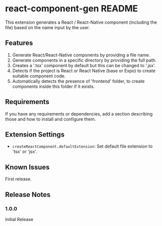 # react-component-gen README

This extension generates a React / React-Native component (including the file) based on the name input by the user.

## Features

1. Generate React/React-Native components by providing a file name.
2. Generate components in a specific directory by providing the full path.
3. Creates a '.tsx' component by default but this can be changed to '.jsx'.
4. Detects if the project is React or React Native (base or Expo) to create suitable component code.
5. Automatically detects the presence of 'frontend' folder, to create components inside this folder if it exists.

## Requirements

If you have any requirements or dependencies, add a section describing those and how to install and configure them.

## Extension Settings

* `createReactComponent.defaultExtension`: Set default file extension to 'tsx' or 'jsx'.

## Known Issues

First release.

## Release Notes

### 1.0.0
Initial Release